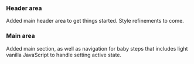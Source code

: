 ### Header area

Added main header area to get things started. Style refinements to come.

### Main area

Added main section, as well as navigation for baby steps that includes light vanilla JavaScript
to handle setting active state.
